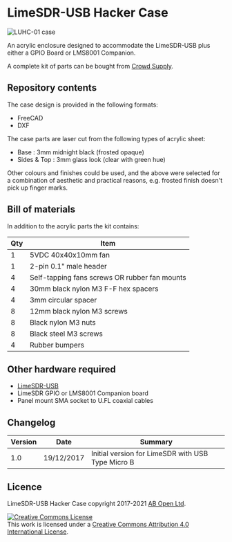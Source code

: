 # LimeSDR-USB Hacker Case

![LUHC-01 case](/images/case.jpg)

An acrylic enclosure designed to accommodate the LimeSDR-USB plus either a GPIO Board or LMS8001 Companion.

A complete kit of parts can be bought from [Crowd Supply](https://www.crowdsupply.com/lime-micro/limesdr).

## Repository contents

The case design is provided in the following formats:

* FreeCAD
* DXF

The case parts are laser cut from the following types of acrylic sheet:

* Base		: 3mm midnight black (frosted opaque)
* Sides & Top	: 3mm glass look (clear with green hue)

Other colours and finishes could be used, and the above were selected for a combination of aesthetic and practical reasons, e.g. frosted finish doesn't pick up finger marks.

## Bill of materials

In addition to the acrylic parts the kit contains:

| Qty | Item                                                         |
| --- | ------------------------------------------------------------ |
|  1  | 5VDC 40x40x10mm fan                                          |
|  1  | 2-pin 0.1" male header                                       |
|  4  | Self-tapping fans screws OR rubber fan mounts                |
|  4  | 30mm black nylon M3 F-F hex spacers                          |
|  4  | 3mm circular spacer
|  8  | 12mm black nylon M3 screws                                   |
|  8  | Black nylon M3 nuts                                          |
|  8  | Black steel M3 screws                                        |
|  4  | Rubber bumpers                                               |

## Other hardware required

- [LimeSDR-USB](https://myriadrf.org/projects/limesdr/)
- LimeSDR GPIO or LMS8001 Companion board
- Panel mount SMA socket to U.FL coaxial cables

## Changelog

| Version | Date       | Summary                                               |
|---------|------------|-------------------------------------------------------|
|   1.0   | 19/12/2017 | Initial version for LimeSDR with USB Type Micro B     |


## Licence

LimeSDR-USB Hacker Case copyright 2017-2021 [AB Open Ltd](http://abopen.com).

<a rel="license" href="http://creativecommons.org/licenses/by/4.0/"><img alt="Creative Commons License" style="border-width:0" src="http://i.creativecommons.org/l/by/4.0/88x31.png" /></a><br />This work is licensed under a <a rel="license" href="http://creativecommons.org/licenses/by/4.0/">Creative Commons Attribution 4.0 International License</a>.
